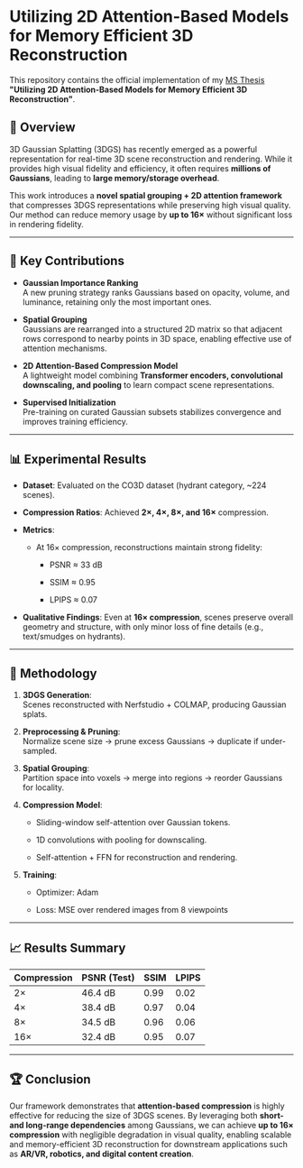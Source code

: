 Utilizing 2D Attention-Based Models for Memory Efficient 3D Reconstruction
==========================================================================

This repository contains the official implementation of my [MS Thesis](https://drive.google.com/file/d/1QJaJhP57mPt5EaSjYY_t18heKUOTJAGk/view?usp=sharing) **"Utilizing 2D Attention-Based Models for Memory Efficient 3D Reconstruction"**.

📌 Overview
-----------

3D Gaussian Splatting (3DGS) has recently emerged as a powerful representation for real-time 3D scene reconstruction and rendering. While it provides high visual fidelity and efficiency, it often requires **millions of Gaussians**, leading to **large memory/storage overhead**.

This work introduces a **novel spatial grouping + 2D attention framework** that compresses 3DGS representations while preserving high visual quality. Our method can reduce memory usage by **up to 16×** without significant loss in rendering fidelity.

* * * * *

🚀 Key Contributions
--------------------

-   **Gaussian Importance Ranking**\
    A new pruning strategy ranks Gaussians based on opacity, volume, and luminance, retaining only the most important ones.

-   **Spatial Grouping**\
    Gaussians are rearranged into a structured 2D matrix so that adjacent rows correspond to nearby points in 3D space, enabling effective use of attention mechanisms.

-   **2D Attention-Based Compression Model**\
    A lightweight model combining **Transformer encoders, convolutional downscaling, and pooling** to learn compact scene representations.

-   **Supervised Initialization**\
    Pre-training on curated Gaussian subsets stabilizes convergence and improves training efficiency.

* * * * *

📊 Experimental Results
-----------------------

-   **Dataset**: Evaluated on the CO3D dataset (hydrant category, ~224 scenes).

-   **Compression Ratios**: Achieved **2×, 4×, 8×, and 16×** compression.

-   **Metrics**:

    -   At 16× compression, reconstructions maintain strong fidelity:

        -   PSNR ≈ 33 dB

        -   SSIM ≈ 0.95

        -   LPIPS ≈ 0.07

-   **Qualitative Findings**: Even at **16× compression**, scenes preserve overall geometry and structure, with only minor loss of fine details (e.g., text/smudges on hydrants).

* * * * *

🧩 Methodology
--------------

1.  **3DGS Generation**:\
    Scenes reconstructed with Nerfstudio + COLMAP, producing Gaussian splats.

2.  **Preprocessing & Pruning**:\
    Normalize scene size → prune excess Gaussians → duplicate if under-sampled.

3.  **Spatial Grouping**:\
    Partition space into voxels → merge into regions → reorder Gaussians for locality.

4.  **Compression Model**:

    -   Sliding-window self-attention over Gaussian tokens.

    -   1D convolutions with pooling for downscaling.

    -   Self-attention + FFN for reconstruction and rendering.

5.  **Training**:

    -   Optimizer: Adam

    -   Loss: MSE over rendered images from 8 viewpoints

* * * * *

📈 Results Summary
------------------

| Compression | PSNR (Test) | SSIM | LPIPS |
| --- | --- | --- | --- |
| 2× | 46.4 dB | 0.99 | 0.02 |
| 4× | 38.4 dB | 0.97 | 0.04 |
| 8× | 34.5 dB | 0.96 | 0.06 |
| 16× | 32.4 dB | 0.95 | 0.07 |

* * * * *

🏆 Conclusion
-------------

Our framework demonstrates that **attention-based compression** is highly effective for reducing the size of 3DGS scenes. By leveraging both **short- and long-range dependencies** among Gaussians, we can achieve **up to 16× compression** with negligible degradation in visual quality, enabling scalable and memory-efficient 3D reconstruction for downstream applications such as **AR/VR, robotics, and digital content creation**.
